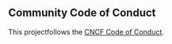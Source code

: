 ## Community Code of Conduct

This projectfollows the [CNCF Code of Conduct](https://github.com/cncf/foundation/blob/master/code-of-conduct.md).
